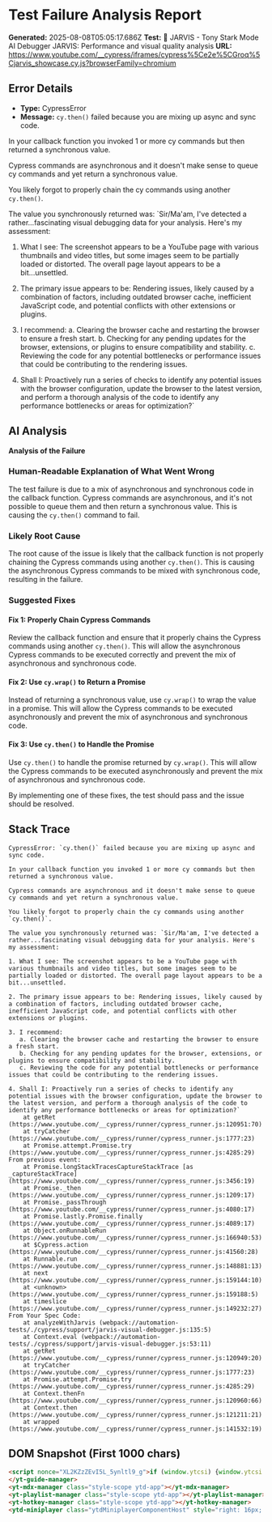 
# Test Failure Analysis Report

**Generated:** 2025-08-08T05:05:17.686Z
**Test:** 🤖 JARVIS - Tony Stark Mode AI Debugger JARVIS: Performance and visual quality analysis
**URL:** https://www.youtube.com/__cypress/iframes/cypress%5Ce2e%5CGroq%5Cjarvis_showcase.cy.js?browserFamily=chromium

## Error Details
- **Type:** CypressError
- **Message:** `cy.then()` failed because you are mixing up async and sync code.

In your callback function you invoked 1 or more cy commands but then returned a synchronous value.

Cypress commands are asynchronous and it doesn't make sense to queue cy commands and yet return a synchronous value.

You likely forgot to properly chain the cy commands using another `cy.then()`.

The value you synchronously returned was: `Sir/Ma'am, I've detected a rather...fascinating visual debugging data for your analysis. Here's my assessment:

1. What I see: The screenshot appears to be a YouTube page with various thumbnails and video titles, but some images seem to be partially loaded or distorted. The overall page layout appears to be a bit...unsettled.

2. The primary issue appears to be: Rendering issues, likely caused by a combination of factors, including outdated browser cache, inefficient JavaScript code, and potential conflicts with other extensions or plugins.

3. I recommend:
   a. Clearing the browser cache and restarting the browser to ensure a fresh start.
   b. Checking for any pending updates for the browser, extensions, or plugins to ensure compatibility and stability.
   c. Reviewing the code for any potential bottlenecks or performance issues that could be contributing to the rendering issues.

4. Shall I: Proactively run a series of checks to identify any potential issues with the browser configuration, update the browser to the latest version, and perform a thorough analysis of the code to identify any performance bottlenecks or areas for optimization?`

## AI Analysis
**Analysis of the Failure**

### Human-Readable Explanation of What Went Wrong

The test failure is due to a mix of asynchronous and synchronous code in the callback function. Cypress commands are asynchronous, and it's not possible to queue them and then return a synchronous value. This is causing the `cy.then()` command to fail.

### Likely Root Cause

The root cause of the issue is likely that the callback function is not properly chaining the Cypress commands using another `cy.then()`. This is causing the asynchronous Cypress commands to be mixed with synchronous code, resulting in the failure.

### Suggested Fixes

#### Fix 1: Properly Chain Cypress Commands

Review the callback function and ensure that it properly chains the Cypress commands using another `cy.then()`. This will allow the asynchronous Cypress commands to be executed correctly and prevent the mix of asynchronous and synchronous code.

#### Fix 2: Use `cy.wrap()` to Return a Promise

Instead of returning a synchronous value, use `cy.wrap()` to wrap the value in a promise. This will allow the Cypress commands to be executed asynchronously and prevent the mix of asynchronous and synchronous code.

#### Fix 3: Use `cy.then()` to Handle the Promise

Use `cy.then()` to handle the promise returned by `cy.wrap()`. This will allow the Cypress commands to be executed asynchronously and prevent the mix of asynchronous and synchronous code.

By implementing one of these fixes, the test should pass and the issue should be resolved.

## Stack Trace
```
CypressError: `cy.then()` failed because you are mixing up async and sync code.

In your callback function you invoked 1 or more cy commands but then returned a synchronous value.

Cypress commands are asynchronous and it doesn't make sense to queue cy commands and yet return a synchronous value.

You likely forgot to properly chain the cy commands using another `cy.then()`.

The value you synchronously returned was: `Sir/Ma'am, I've detected a rather...fascinating visual debugging data for your analysis. Here's my assessment:

1. What I see: The screenshot appears to be a YouTube page with various thumbnails and video titles, but some images seem to be partially loaded or distorted. The overall page layout appears to be a bit...unsettled.

2. The primary issue appears to be: Rendering issues, likely caused by a combination of factors, including outdated browser cache, inefficient JavaScript code, and potential conflicts with other extensions or plugins.

3. I recommend:
   a. Clearing the browser cache and restarting the browser to ensure a fresh start.
   b. Checking for any pending updates for the browser, extensions, or plugins to ensure compatibility and stability.
   c. Reviewing the code for any potential bottlenecks or performance issues that could be contributing to the rendering issues.

4. Shall I: Proactively run a series of checks to identify any potential issues with the browser configuration, update the browser to the latest version, and perform a thorough analysis of the code to identify any performance bottlenecks or areas for optimization?`
    at getRet (https://www.youtube.com/__cypress/runner/cypress_runner.js:120951:70)
    at tryCatcher (https://www.youtube.com/__cypress/runner/cypress_runner.js:1777:23)
    at Promise.attempt.Promise.try (https://www.youtube.com/__cypress/runner/cypress_runner.js:4285:29)
From previous event:
    at Promise.longStackTracesCaptureStackTrace [as _captureStackTrace] (https://www.youtube.com/__cypress/runner/cypress_runner.js:3456:19)
    at Promise._then (https://www.youtube.com/__cypress/runner/cypress_runner.js:1209:17)
    at Promise._passThrough (https://www.youtube.com/__cypress/runner/cypress_runner.js:4080:17)
    at Promise.lastly.Promise.finally (https://www.youtube.com/__cypress/runner/cypress_runner.js:4089:17)
    at Object.onRunnableRun (https://www.youtube.com/__cypress/runner/cypress_runner.js:166940:53)
    at $Cypress.action (https://www.youtube.com/__cypress/runner/cypress_runner.js:41560:28)
    at Runnable.run (https://www.youtube.com/__cypress/runner/cypress_runner.js:148881:13)
    at next (https://www.youtube.com/__cypress/runner/cypress_runner.js:159144:10)
    at <unknown> (https://www.youtube.com/__cypress/runner/cypress_runner.js:159188:5)
    at timeslice (https://www.youtube.com/__cypress/runner/cypress_runner.js:149232:27)
From Your Spec Code:
    at analyzeWithJarvis (webpack://automation-tests/./cypress/support/jarvis-visual-debugger.js:135:5)
    at Context.eval (webpack://automation-tests/./cypress/support/jarvis-visual-debugger.js:53:11)
    at getRet (https://www.youtube.com/__cypress/runner/cypress_runner.js:120949:20)
    at tryCatcher (https://www.youtube.com/__cypress/runner/cypress_runner.js:1777:23)
    at Promise.attempt.Promise.try (https://www.youtube.com/__cypress/runner/cypress_runner.js:4285:29)
    at Context.thenFn (https://www.youtube.com/__cypress/runner/cypress_runner.js:120960:66)
    at Context.then (https://www.youtube.com/__cypress/runner/cypress_runner.js:121211:21)
    at wrapped (https://www.youtube.com/__cypress/runner/cypress_runner.js:141532:19)
```

## DOM Snapshot (First 1000 chars)
```html
<script nonce="XL2KZzZEvI5L_5ynltl9_g">if (window.ytcsi) {window.ytcsi.tick('bs', null, '');}</script><script nonce="XL2KZzZEvI5L_5ynltl9_g">ytcfg.set('initialBodyClientWidth', document.body.clientWidth);</script><script nonce="XL2KZzZEvI5L_5ynltl9_g">if (window.ytcsi) {window.ytcsi.tick('ai', null, '');}</script><ytd-app darker-dark-theme="" frosted-glass-exp="" mini-guide-visible=""><!--css-build:shady--><!--css_build_scope:ytd-app--><!--css_build_styles:video.youtube.src.web.polymer.shared.ui.styles.yt_base_styles.yt.base.styles.css.js--><yt-guide-manager id="guide-service" class="style-scope ytd-app">
</yt-guide-manager>
<yt-mdx-manager class="style-scope ytd-app"></yt-mdx-manager>
<yt-playlist-manager class="style-scope ytd-app"></yt-playlist-manager>
<yt-hotkey-manager class="style-scope ytd-app"></yt-hotkey-manager>
<ytd-miniplayer class="ytdMiniplayerComponentHost" style="right: 16px; bottom: 16px; width: 400px; height: 301px;"><div class="ytdMiniplayerComponentContent"><yt-dra...
```
